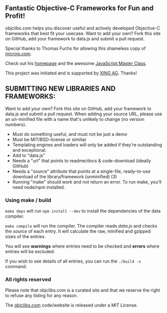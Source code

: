 Fantastic Objective-C Frameworks for Fun and Profit!
-----

objclibs.com helps you discover useful and actively developed Objective-C frameworks that best fit your usecase.
Want to add your own? Fork this site on GitHub, add your framework to data.js and submit a pull request.

Special thanks to Thomas Fuchs for allowing this shameless copy of [microjs.com](http://microjs.com).

Check out his [homepage](http://mir.aculo.us) and the awesome [JavaScript Master Class](http://javascriptmasterclass.com/).

This project was initiated and is supported by [XING AG](http://www.xing.com). Thanks!


SUBMITTING NEW LIBRARIES AND FRAMEWORKS:
-------

Want to add your own? Fork this site on GitHub, add your framework to data.js
and submit a pull request. When adding your source URL, please use an un-minified
file with a name that's unlikely to change (no version numbers).

  * Must do something useful, and must not be just a demo
  * Must be MIT/BSD-license or similiar
  * Templating engines and loaders will only be added if they're outstanding and exceptional.
  * Add to "data.js"
  * Needs a "url" that points to readme/docs & code-download (ideally GitHub)
  * Needs a "source" attribute that points at a single-file, ready-to-use download of the library/framework (unminified) (3)
  * Running "make" should work and not return an error. To run make, you'll need node/npm installed.

### Using make / build ###

`make deps` will run `npm install --dev` to install the dependencies of the data compiler.

`make compile` will run the compiler. The compiler reads *data.js* and checks the *source* of
each entry. It will calculate the raw, minified and gzipped sizes of the entries.

You will see **warnings** where entries need to be checked and **errors** where entries will be
excluded.

If you wish to see details of all entries, you can run the `./build -v` command.

### All rights reserved ###

Please note that objclibs.com is a curated site and that we reserve the right to refuse
any listing for any reason.

The [objclibs.com](http://objclibs.com) code/website is released under a MIT License.
